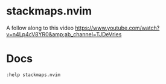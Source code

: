 # stackmaps.nvim
A follow along to this video https://www.youtube.com/watch?v=n4Lp4cV8YR0&amp;ab_channel=TJDeVries

# Docs
`:help stackmaps.nvim`

